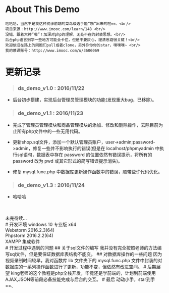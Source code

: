 # About This Demo
    哈哈哈，当然不是我这种初涉前端的菜鸟级选手能“啪”出来的啦==、<br/>
    项目来源：http://www.imooc.com/learn/148 <br/>
    没错，跟着大神“啪”！加深对php的理解，无处不在的封装思想。<br/>
    后台php语言到学一些地方可能会卡住，但是不要灰心，理清思路很关键！<br/>
    欢迎依旧在路上的同胞们pull或者clone，另外你你你的star，嘿嘿嘿~ <br/>
    我的慕课账号：http://www.imooc.com/u/3606069
# 更新记录 
> ### ds_demo_v1.0 : 2016/11/22 

- 后台初步搭建，实现后台管理员管理模块的功能(发现重大bug，已移除)。<br/>

> ### de_demo_v1.1 : 2016/11/23 

- 完成了管理员管理模块和商品管理模块的添加、修改和删除操作，去除目前为止所有php文件中的一些无用代码。<br/>

- 更新shop.sql文件，添加一个默认管理员账户，user->admin;password->admin，修复一些并不影响执行的错误(但是在 localhost/phpmyadmin 中执行sql语句，数据表中存在 password 的位置依然有错误提示，将所有的 password 改为 pwd 或其它形式的简写错误提示消失)。<br/>

- 修复 mysql.func.php 中数据库更新操作函数中的错误，顺带些许代码优化。

>### de_demo_v1.3 : 2016/11/24 

- 哈哈哈

<br/>
<br/>
未完待续... <br/>
# 开发环境
    windows 10 专业版 x64 <br/>
    Webstorm 2016.2.3(64) <br/>
    Phpstorm 2016.2.2(64) <br/>
    XAMPP 集成软件 <br/>
# 开发过程中遇到的问题
## 关于sql文件的编写
我并没有完全按照老师的方法编写sql文件，但是要保证数据库表结构不能变。
## 对数据库操作的一些问题
因为视频录制时间较早，我对函数库 lib 文件夹下的 mysql.func.php 文件中封装的对数据库的一系列操作函数进行了更新，功能不变，但依然有改进空间。
# 后期展望
king老师的这个教程是php全栈开发，毕竟还是学前端的，计划到前端使用AJAX,JSON等前段必备技能完成与后台的交互。
# 最后
动动小手，star到手==、
